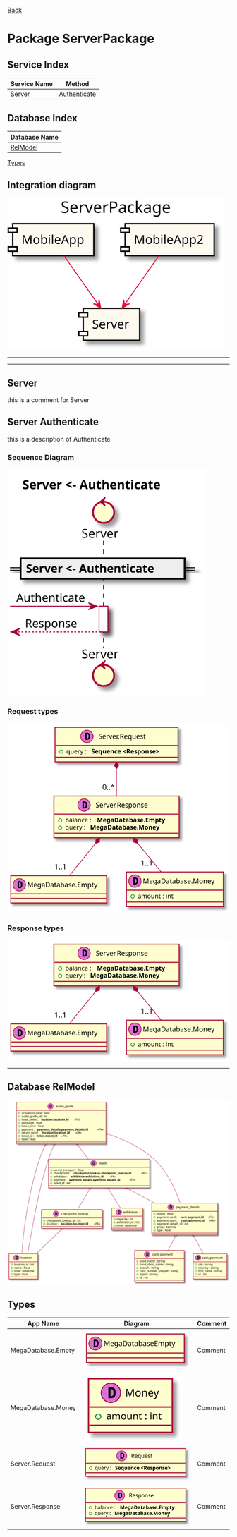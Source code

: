 
[Back](../README.md)
# Package ServerPackage

## Service Index
| Service Name | Method |
----|----
Server | [Authenticate](#Server-Authenticate) |

## Database Index
| Database Name |
----|
| [RelModel](#Database-RelModel) |

[Types](#Types)

## Integration diagram

![alt text](ServerPackage_integration.svg)

---



---




## Server
this is a comment for Server




## Server Authenticate

this is a description of Authenticate

### Sequence Diagram
![alt text](ServerAuthenticate.svg)

### Request types


![alt text](ServerAuthenticatedata-model-parameter0.svg)


### Response types


![alt text](ServerAuthenticatedata-model-response0.svg)


---



## Database RelModel

![alt text](RelModeldb.svg)


## Types
App Name | Diagram | Comment
------------|----------------|------------
MegaDatabase.Empty | ![alt text](Emptydata-model-simple0.svg) | Comment |
MegaDatabase.Money | ![alt text](Moneydata-model-simple1.svg) | Comment |
Server.Request | ![alt text](Requestdata-model-simple0.svg) | Comment |
Server.Response | ![alt text](Responsedata-model-simple1.svg) | Comment |

